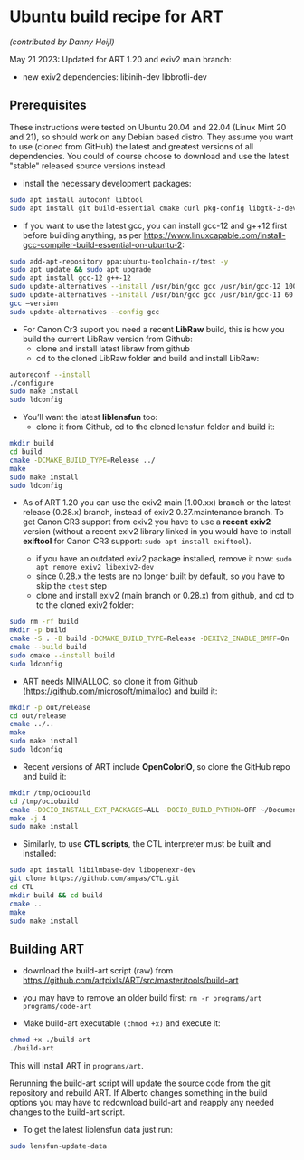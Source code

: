 <!-- [![ART](logo.png)](Home) -->

# Ubuntu build recipe for **ART**

*(contributed by Danny Heijl)*

May 21 2023: Updated for ART 1.20 and exiv2 main branch:

- new exiv2 dependencies: libinih-dev libbrotli-dev

## Prerequisites

These instructions were tested on Ubuntu 20.04 and 22.04 (Linux Mint 20 and 21), so should work on any Debian based distro.
They assume you want to use (cloned from GitHub) the latest and greatest versions of all dependencies. 
You could of course choose to download and use the latest "stable" released source versions instead.

- install the necessary development packages:

```bash
sudo apt install autoconf libtool
sudo apt install git build-essential cmake curl pkg-config libgtk-3-dev libgtkmm-3.0-dev librsvg2-dev liblcms2-dev libfftw3-dev libiptcdata0-dev libtiff5-dev libcanberra-gtk3-dev libinih-dev libbrotli-dev
```

- If you want to use the latest gcc, you can install gcc-12 and g++12 first before building anything, as per <https://www.linuxcapable.com/install-gcc-compiler-build-essential-on-ubuntu-2>:

```bash
sudo add-apt-repository ppa:ubuntu-toolchain-r/test -y
sudo apt update && sudo apt upgrade
sudo apt install gcc-12 g++-12
sudo update-alternatives --install /usr/bin/gcc gcc /usr/bin/gcc-12 100 --slave /usr/bin/g++ g++ /usr/bin/g++-12 --slave /usr/bin/gcov gcov /usr/bin/gcov-12
sudo update-alternatives --install /usr/bin/gcc gcc /usr/bin/gcc-11 60 --slave /usr/bin/g++ g++ /usr/bin/g++-11 --slave /usr/bin/gcov gcov /usr/bin/gcov-11
gcc –version
sudo update-alternatives --config gcc
```

- For Canon Cr3 suport you need a recent **LibRaw** build, this is how you build the current LibRaw version from Github:
  - clone and install latest libraw from github
  - cd to the cloned LibRaw folder and build and install LibRaw:

```bash
autoreconf --install
./configure
sudo make install
sudo ldconfig
```

- You’ll want the latest **liblensfun** too:
  - clone it from Github, cd to the cloned lensfun folder and build it:

```bash
mkdir build
cd build
cmake -DCMAKE_BUILD_TYPE=Release ../
make
sudo make install
sudo ldconfig
```

- As of ART 1.20 you can use the exiv2 main (1.00.xx) branch or the latest release (0.28.x) branch, instead of exiv2 0.27.maintenance branch. To get Canon CR3 support from exiv2 you have to use a **recent exiv2** version (without a recent exiv2 library linked in you would have to install **exiftool** for Canon CR3 support: `sudo apt install exiftool`).

  - if you have an outdated exiv2 package installed, remove it now: `sudo apt remove exiv2 libexiv2-dev`
  - since 0.28.x the tests are no longer built by default, so you have to skip the `ctest` step
  - clone and install exiv2 (main branch or 0.28.x) from github, and cd to to the cloned exiv2 folder:

```bash
sudo rm -rf build
mkdir -p build
cmake -S . -B build -DCMAKE_BUILD_TYPE=Release -DEXIV2_ENABLE_BMFF=On 
cmake --build build
sudo cmake --install build
sudo ldconfig
```

- ART needs MIMALLOC, so clone it from Github (<https://github.com/microsoft/mimalloc>) and build it:

```bash
mkdir -p out/release
cd out/release
cmake ../..
make
sudo make install
sudo ldconfig
```

- Recent versions of ART include **OpenColorIO**, so clone the GitHub repo and build it:

```bash
mkdir /tmp/ociobuild
cd /tmp/ociobuild
cmake -DOCIO_INSTALL_EXT_PACKAGES=ALL -DOCIO_BUILD_PYTHON=OFF ~/Documenten/GitHub/OpenColorIO/ *(path to OpenColorIO clone)*
make -j 4
sudo make install
```

- Similarly, to use **CTL scripts**, the CTL interpreter must be built and installed:

```bash
sudo apt install libilmbase-dev libopenexr-dev
git clone https://github.com/ampas/CTL.git
cd CTL
mkdir build && cd build
cmake ..
make
sudo make install
```

## Building **ART**

- download the build-art script (raw) from <https://github.com/artpixls/ART/src/master/tools/build-art>

- you may have to remove an older build first: `rm -r programs/art programs/code-art`
- Make build-art executable `(chmod +x)` and execute it:

```bash
chmod +x ./build-art
./build-art
```

This will install ART in `programs/art`.
  
Rerunning the build-art script will update the source code from the git repository and rebuild ART.
If Alberto changes something in the build options you may have to redownload build-art and reapply any needed changes to the build-art script.

- To get the latest liblensfun data just run:

```bash
sudo lensfun-update-data
```
